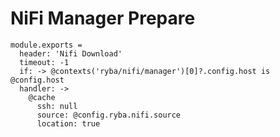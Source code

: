 
# NiFi Manager Prepare

    module.exports = 
      header: 'Nifi Download'
      timeout: -1
      if: -> @contexts('ryba/nifi/manager')[0]?.config.host is @config.host
      handler: ->
        @cache
          ssh: null
          source: @config.ryba.nifi.source
          location: true
